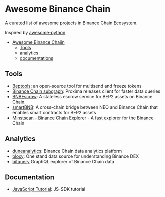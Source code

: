 # Awesome Binance Chain

A curated list of awesome projects in Binance Chain Ecosystem.

Inspired by [awesome-python](https://github.com/vinta/awesome-python/).

- [Awesome Binance Chaiin](#awesome-binance-chain)
    - [Tools](#tools)
    - [analytics](#analytics)
    - [documentations](#documentations)


## Tools

* [Beptools](https://beptools.org/): an open-source tool for multisend and freeze tokens
* [Binance Chain subgraph](https://github.com/proxima-one/binance-chain-subgraph): Proxima releases client for faster data queries
* [BNBEscrow](https://gitlab.com/canyacoin/canwork/bepescrow): A stateless escrow service for BEP2 assets on Binance Chain.
* [smartBNB](https://github.com/safudex/smartbnb): A cross-chain bridge between NEO and Binance Chain that enables smart contracts for BEP2 assets
* [Minstscan - Binance Chain Explorer](https://binance.mintscan.io/) - A fast explorer for the Binance Chain

## Analytics

* [duneanalytics](https://explore.duneanalytics.com/public/dashboards/orYVVlec8ZaUrLr9yfDW0eyAZKMYt06Uab7qDPlx): Binance Chain data analytics platform
* [bloxy](https://stat.bloxy.info/superset/dashboard/binance/?standalone=true): One stand data source for understanding Binance DEX
* [bitquery](https://explorer.bitquery.io/binance) GraphQL explorer of Binance Chain data

## Documentation

* [JavaScript Tutorial](https://docs.beptools.org/): JS-SDK tutorial
